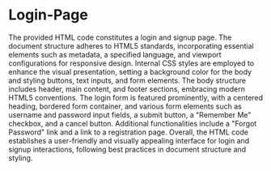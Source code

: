 # Login-Page

The provided HTML code constitutes a login and signup page. The document structure adheres to HTML5 standards, incorporating essential elements such as metadata, a specified language, and viewport configurations for responsive design. Internal CSS styles are employed to enhance the visual presentation, setting a background color for the body and styling buttons, text inputs, and form elements. The body structure includes header, main content, and footer sections, embracing modern HTML5 conventions. The login form is featured prominently, with a centered heading, bordered form container, and various form elements such as username and password input fields, a submit button, a "Remember Me" checkbox, and a cancel button. Additional functionalities include a "Forgot Password" link and a link to a registration page. Overall, the HTML code establishes a user-friendly and visually appealing interface for login and signup interactions, following best practices in document structure and styling.
